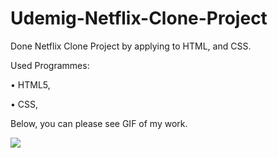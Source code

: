 # Udemig-Netflix-Clone-Project


 Done Netflix Clone Project by applying to HTML, and CSS. 



 Used Programmes: 

 • HTML5, 
 
 • CSS,




  Below, you can please see GIF of my work.

<img src="https://github.com/ANoyanyasadi/Netflix-Clone/blob/main/gif.gif" width="auto">
